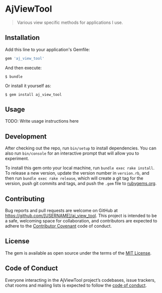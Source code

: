 # AjViewTool

> Various view specific methods for applications I use.

## Installation

Add this line to your application's Gemfile:

```ruby
gem 'aj_view_tool'
```

And then execute:

    $ bundle

Or install it yourself as:

    $ gem install aj_view_tool

## Usage

TODO: Write usage instructions here

## Development

After checking out the repo, run `bin/setup` to install dependencies. You can also run `bin/console` for an interactive prompt that will allow you to experiment.

To install this gem onto your local machine, run `bundle exec rake install`. To release a new version, update the version number in `version.rb`, and then run `bundle exec rake release`, which will create a git tag for the version, push git commits and tags, and push the `.gem` file to [rubygems.org](https://rubygems.org).

## Contributing

Bug reports and pull requests are welcome on GitHub at https://github.com/[USERNAME]/aj_view_tool. This project is intended to be a safe, welcoming space for collaboration, and contributors are expected to adhere to the [Contributor Covenant](http://contributor-covenant.org) code of conduct.

## License

The gem is available as open source under the terms of the [MIT License](https://opensource.org/licenses/MIT).

## Code of Conduct

Everyone interacting in the AjViewTool project’s codebases, issue trackers, chat rooms and mailing lists is expected to follow the [code of conduct](https://github.com/[USERNAME]/aj_view_tool/blob/master/CODE_OF_CONDUCT.md).
